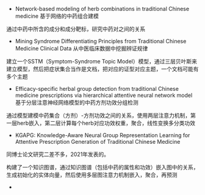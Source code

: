 - Network-based modeling of herb combinations in traditional Chinese medicine 基于网络的中药组合建模

通过中药中所含的成分和成分靶标，研究中药对之间的关系

- Mining Syndrome Differentiating Principles from Traditional Chinese Medicine Clinical Data 从中医临床数据中挖掘辨证规律

建立一个SSTM（Symptom-Syndrome Topic Model）模型，通过三层贝叶斯来建立模型，然后把症状集合当作是文档，把对应的证型对应主题，一个文档可能有多个主题

- Efficacy-specific herbal group detection from traditional Chinese medicine prescriptions via hierarchical attentive neural network model 基于分层注意神经网络模型的中药方剂功效分组检测

通过模型建模中药集合（方剂）-方剂功效之间的关系，使用两层注意力机制，第一层herb嵌入，第二层计算每个herb对应功效权重，聚合，线性变换多分类功效

- KGAPG: Knowledge-Aware Neural Group Representation Learning for Attentive Prescription Generation of Traditional Chinese Medicine 

同博士论文研究二差不多，2021年发表的。

构建了一个知识图谱，通过知识图谱（包括中药的属性和功效）嵌入图中的关系，生成初始化的实体向量，然后使用多层图注意力机制嵌入，聚合，再预测

- 

